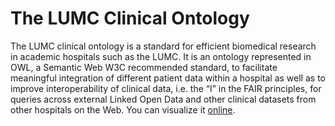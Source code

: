# The LUMC Clinical Ontology
The LUMC clinical ontology is a standard for efficient biomedical research in academic hospitals such as the LUMC. It is an ontology represented in OWL, a Semantic Web W3C recommended standard, to facilitate meaningful integration of different patient data within a hospital as well as to improve interoperability of clinical data, i.e. the “I” in the FAIR principles, for queries across external Linked Open Data and other clinical datasets from other hospitals on the Web. You can visualize it [online](https://lumc-biosemantics.github.io/beat-covid/docs/LUMC-Clinical-Ontology.html).
